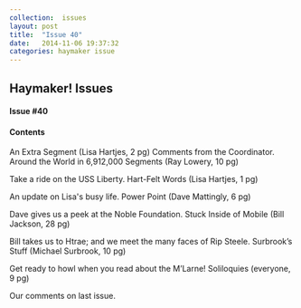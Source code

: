 ```yaml
---
collection:  issues
layout: post
title:  "Issue 40"
date:   2014-11-06 19:37:32
categories: haymaker issue
---
```


<h2>Haymaker! Issues</h2>

<h4>Issue #40</h4>

<h4>Contents</h4>

An Extra Segment (Lisa Hartjes, 2 pg)
Comments from the Coordinator.
Around the World in 6,912,000 Segments (Ray Lowery, 10 pg)

Take a ride on the USS Liberty.
Hart-Felt Words (Lisa Hartjes, 1 pg)

An update on Lisa's busy life.
Power Point (Dave Mattingly, 6 pg)

Dave gives us a peek at the Noble Foundation.
Stuck Inside of Mobile (Bill Jackson, 28 pg)

Bill takes us to Htrae;
and we meet the many faces of Rip Steele.
Surbrook’s Stuff (Michael Surbrook, 10 pg)

Get ready to howl when you read about the M’Larne!
Soliloquies (everyone, 9 pg)

Our comments on last issue.